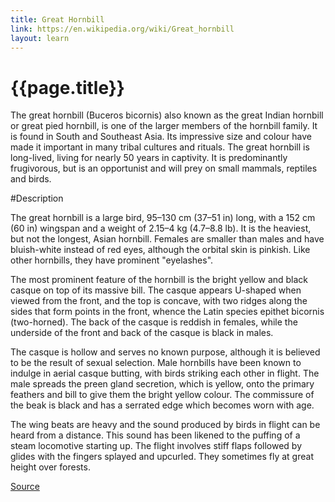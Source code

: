 ```yaml
---
title: Great Hornbill
link: https://en.wikipedia.org/wiki/Great_hornbill
layout: learn
---
```

# {{page.title}}

The great hornbill (Buceros bicornis) also known as the great Indian hornbill or great pied hornbill, is one of the larger members of the hornbill family. It is found in South and Southeast Asia. Its impressive size and colour have made it important in many tribal cultures and rituals. The great hornbill is long-lived, living for nearly 50 years in captivity. It is predominantly frugivorous, but is an opportunist and will prey on small mammals, reptiles and birds.

#Description

The great hornbill is a large bird, 95–130 cm (37–51 in) long, with a 152 cm (60 in) wingspan and a weight of 2.15–4 kg (4.7–8.8 lb). It is the heaviest, but not the longest, Asian hornbill. Females are smaller than males and have bluish-white instead of red eyes, although the orbital skin is pinkish. Like other hornbills, they have prominent "eyelashes".

The most prominent feature of the hornbill is the bright yellow and black casque on top of its massive bill. The casque appears U-shaped when viewed from the front, and the top is concave, with two ridges along the sides that form points in the front, whence the Latin species epithet bicornis (two-horned). The back of the casque is reddish in females, while the underside of the front and back of the casque is black in males.

The casque is hollow and serves no known purpose, although it is believed to be the result of sexual selection. Male hornbills have been known to indulge in aerial casque butting, with birds striking each other in flight. The male spreads the preen gland secretion, which is yellow, onto the primary feathers and bill to give them the bright yellow colour. The commissure of the beak is black and has a serrated edge which becomes worn with age.

The wing beats are heavy and the sound produced by birds in flight can be heard from a distance. This sound has been likened to the puffing of a steam locomotive starting up. The flight involves stiff flaps followed by glides with the fingers splayed and upcurled. They sometimes fly at great height over forests.

[Source](page.link)
